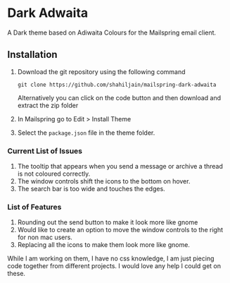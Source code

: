 # Dark Adwaita
A Dark theme based on Adiwaita Colours for the Mailspring email client.

## Installation
1. Download the git repository using the following command
    ```
    git clone https://github.com/shahiljain/mailspring-dark-adwaita
    ```
    Alternatively you can click on the code button and then download and extract the zip folder

2. In Mailspring go to Edit > Install Theme
3. Select the `package.json` file in the theme folder.

### Current List of Issues
1. The tooltip that appears when you send a message or archive a thread is not coloured correctly.
2. The window controls shift the icons to the bottom on hover.
3. The search bar is too wide and touches the edges.

### List of Features
1. Rounding out the send button to make it look more like gnome
2. Would like to create an option to move the window controls to the right for non mac users.
3. Replacing all the icons to make them look more like gnome.

While I am working on them, I have no css knowledge, I am just piecing code together from different projects. I would love any help I could get on these.